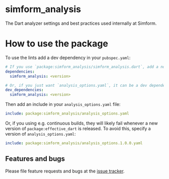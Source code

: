# simform_analysis

The Dart analyzer settings and best practices used internally at Simform.


# How to use the package

To use the lints add a dev dependency in your `pubspec.yaml`:

```yaml
# If you use `package:simform_analysis/simform_analysis.dart`, add a normal dependency.
dependencies:
  simform_analysis: <version>

# Or, if you just want `analysis_options.yaml`, it can be a dev dependency.
dev_dependencies:
  simform_analysis: <version>
```

Then add an include in your `analysis_options.yaml` file:

```yaml
include: package:simform_analysis/analysis_options.yaml
```

Or, if you using e.g. continuous builds,
they will likely fail whenever a new version of `package:effective_dart`
is released.
To avoid this, specify a version of `analysis_options.yaml`:

```yaml
include: package:simform_analysis/analysis_options.1.0.0.yaml
```

## Features and bugs

Please file feature requests and bugs at the [issue tracker][tracker].

[tracker]: http://example.com/issues/replaceme
